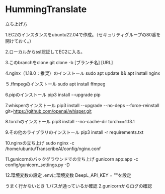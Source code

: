# HummingTranslate

立ち上げ方

1.EC2のインスタンスをubuntu22.04で作成。（セキュリティグループの80番を開けておく。）

2.ローカルからssl認証してEC2に入る。

3.このbranchをclone
git clone -b [ブランチ名] [URL] 

4.nginx（1.18.0：推奨）のインストール
sudo apt update && apt install nginx

５.ffmpegのインストール
sudo apt install ffmpeg

6.pipのインストール
pip3 install --upgrade pip

7.whisperのインストール
pip3 install --upgrade --no-deps --force-reinstall git+https://github.com/openai/whisper.git

8.torchのインストール
pip3 install --no-cache-dir torch==1.13.1

9.その他のライブラリのインストール
pip3 install -r requirements.txt

10.nginxの立ち上げ
sudo nginx -c /home/ubuntu/TranscribeAI/config/nginx.conf

11.gunicornのバックグラウンドでの立ち上げ
gunicorn app:app -c config/gunicorn_settings.py -D

12.環境変数の設定
.envに環境変数
DeepL_API_KEY = ""を設定


うまく行かないとき
1.パスが通っているか確認
2.gunicornからログの確認


